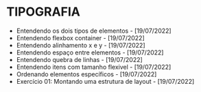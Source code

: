 # TIPOGRAFIA
- Entendendo os dois tipos de elementos - [19/07/2022]
- Entendendo flexbox container - [19/07/2022]
- Entendendo alinhamento x e y - [19/07/2022]
- Entendendo espaço entre elementos - [19/07/2022]
- Entendendo quebra de linhas - [19/07/2022]
- Entendendo itens com tamanho flexivel - [19/07/2022]
- Ordenando elementos específicos - [19/07/2022]
- Exercício 01: Montando uma estrutura de layout - [19/07/2022]